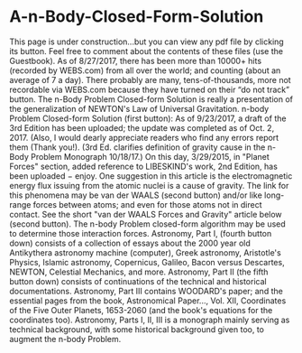 # A-n-Body-Closed-Form-Solution
This page is under construction...but you can view any pdf file by clicking its button.  Feel free to comment about the contents of these files (use the Guestbook).  As of 8/27/2017, there has been more than 10000+ hits (recorded by WEBS.com) from all over the world; and counting (about an average of 7 a day). There probably are many, tens-of-thousands, more not recordable via WEBS.com because they have turned on their “do not track” button.  The n-Body Problem Closed-form Solution is really a presentation of the generalization of NEWTON's Law of Universal Gravitation.  n-body Problem Closed-form Solution (first button): As of 9/23/2017, a draft of the 3rd Edition has been uploaded; the update was completed as of Oct. 2, 2017. (Also, I would dearly appreciate readers who find any errors report them (Thank you!). (3rd Ed. clarifies definition of gravity cause in the n-Body Problem Monograph 10/18/17.) On this day, 3/29/2015, in "Planet Forces" section, added reference to LIBESKIND's work, 2nd Edition, has been uploaded − enjoy.  One suggestion in this article is the electromagnetic energy flux issuing from the atomic nuclei is a cause of gravity.  The link for this phenomena may be van der WAALS (second button) and/or like long-range forces between atoms; and even for those atoms not in direct contact. See the short "van der WAALS Forces and Gravity" article below (second button). The n-body Problem closed-form algorithm may be used to determine those interaction forces. Astronomy, Part I, (fourth button down) consists of a collection of essays about the 2000 year old Antikythera astronomy machine (computer), Greek astronomy, Aristotle's Physics, Islamic astronomy, Copernicus, Galileo, Bacon versus Descartes, NEWTON, Celestial Mechanics, and more.  Astronomy, Part II (the fifth button down) consists of continuations of the technical and historical documentations.  Astronomy, Part III contains WOODARD's paper; and the essential pages from the book, Astronomical Paper..., Vol. XII, Coordinates of the Five Outer Planets, 1653-2060 (and the book's equations for the coordinates too). Astronomy, Parts I, II, III is a monograph mainly serving as technical background, with some historical background given too, to augment the n-body Problem. 
